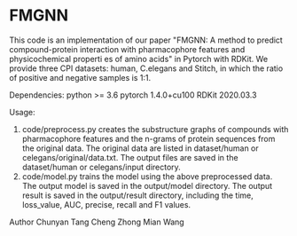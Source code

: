 # FMGNN
This code is an implementation of our paper "FMGNN: A method to predict compound-protein interaction with pharmacophore features and physicochemical properti
es of amino acids" in Pytorch with RDKit. We provide three CPI datasets: human, C.elegans and Stitch, in which the ratio of positive and negative samples is 
1:1.

Dependencies:
python >= 3.6
pytorch 1.4.0+cu100
RDKit 2020.03.3

Usage:

1.  code/preprocess.py creates the substructure graphs of compounds with pharmacophore features and the n-grams of protein sequences from the original data. 
The original data are listed in dataset/human or celegans/original/data.txt. The output files are saved in the dataset/human or celegans/input directory.
2.  code/model.py trains the model using the above preprocessed data. The output model is saved in the output/model directory. The output result is saved in 
the output/result directory, including the time, loss_value, AUC, precise, recall and F1 values. 

Author
Chunyan Tang
Cheng Zhong
Mian Wang

